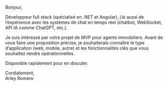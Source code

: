 
Bonjour,

Développeur full stack (spécialisé en .NET et Angular), j’ai aussi de l’expérience avec les systèmes de chat en temps réel (chatbot, WebSocket, API IA comme ChatGPT, etc.).

Je suis intéressé par votre projet de MVP pour agents immobiliers. Avant de vous faire une proposition précise, je souhaiterais connaître le type d’application (web, mobile, autre) et les fonctionnalités clés que vous souhaitez rendre opérationnelles.

Disponible rapidement pour en discuter.

Cordialement,  
Arley Romero
